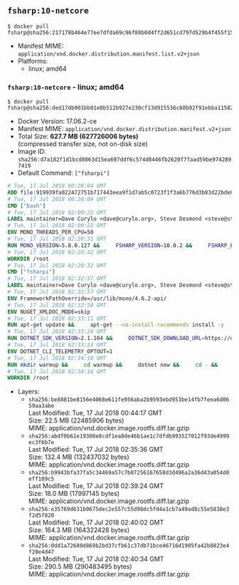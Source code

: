 ## `fsharp:10-netcore`

```console
$ docker pull fsharp@sha256:217178b464e77ee7dfda69c96f88b0d4ff2d651cd797d529b4f455f15df38f94
```

-	Manifest MIME: `application/vnd.docker.distribution.manifest.list.v2+json`
-	Platforms:
	-	linux; amd64

### `fsharp:10-netcore` - linux; amd64

```console
$ docker pull fsharp@sha256:ded17db901bb01e0b512b927e230cf13d915536c60b92f91ebba115828c18ab7
```

-	Docker Version: 17.06.2-ce
-	Manifest MIME: `application/vnd.docker.distribution.manifest.v2+json`
-	Total Size: **627.7 MB (627726006 bytes)**  
	(compressed transfer size, not on-disk size)
-	Image ID: `sha256:d7a182f1d1bcd8863d15ea697ddf6c574d8446fb2620f7faad59be9742897419`
-	Default Command: `["fsharpi"]`

```dockerfile
# Tue, 17 Jul 2018 00:28:04 GMT
ADD file:919939fa022472751b717443eea9f1d7ab5c0723f1f3a6b776d3b83d22bde818 in / 
# Tue, 17 Jul 2018 00:28:04 GMT
CMD ["bash"]
# Tue, 17 Jul 2018 02:09:22 GMT
LABEL maintainer=Dave Curylo <dave@curylo.org>, Steve Desmond <steve@stevedesmond.ca>
# Tue, 17 Jul 2018 02:09:22 GMT
ENV MONO_THREADS_PER_CPU=50
# Tue, 17 Jul 2018 02:20:31 GMT
RUN MONO_VERSION=5.8.0.127 &&     FSHARP_VERSION=10.0.2 &&     FSHARP_BASENAME=fsharp-$FSHARP_VERSION &&     FSHARP_ARCHIVE=$FSHARP_VERSION.tar.gz &&     FSHARP_ARCHIVE_URL=https://github.com/fsharp/fsharp/archive/$FSHARP_VERSION.tar.gz &&     export GNUPGHOME="$(mktemp -d)" &&     apt-get update && apt-get --no-install-recommends install -y gnupg dirmngr &&     apt-key adv --keyserver hkp://p80.pool.sks-keyservers.net:80 --recv-keys 3FA7E0328081BFF6A14DA29AA6A19B38D3D831EF &&     echo "deb https://download.mono-project.com/repo/debian stretch/snapshots/$MONO_VERSION main" | tee /etc/apt/sources.list.d/mono-official-stable.list &&     apt-get install -y apt-transport-https &&     apt-get update -y &&     apt-get --no-install-recommends install -y pkg-config make nuget mono-devel msbuild ca-certificates-mono &&     rm -rf /var/lib/apt/lists/* &&     mkdir -p /tmp/src &&     cd /tmp/src &&     printf "namespace a { class b { public static void Main(string[] args) { new System.Net.WebClient().DownloadFile(\"%s\", \"%s\");}}}" $FSHARP_ARCHIVE_URL $FSHARP_ARCHIVE > download-fsharp.cs &&     mcs download-fsharp.cs && mono download-fsharp.exe && rm download-fsharp.exe download-fsharp.cs &&     tar xf $FSHARP_ARCHIVE &&     cd $FSHARP_BASENAME &&     make &&     make install &&     cd ~ &&     rm -rf /tmp/src /tmp/NuGetScratch ~/.nuget ~/.config ~/.local "$GNUPGHOME" &&     apt-get purge -y make gnupg dirmngr &&     apt-get clean
# Tue, 17 Jul 2018 02:20:32 GMT
WORKDIR /root
# Tue, 17 Jul 2018 02:20:32 GMT
CMD ["fsharpi"]
# Tue, 17 Jul 2018 02:32:57 GMT
LABEL maintainer=Dave Curylo <dave@curylo.org>, Steve Desmond <steve@stevedesmond.ca>
# Tue, 17 Jul 2018 02:32:57 GMT
ENV FrameworkPathOverride=/usr/lib/mono/4.6.2-api/
# Tue, 17 Jul 2018 02:32:58 GMT
ENV NUGET_XMLDOC_MODE=skip
# Tue, 17 Jul 2018 02:33:11 GMT
RUN apt-get update &&     apt-get --no-install-recommends install -y     curl     libunwind8     gettext     apt-transport-https     libc6     libcurl3     libgcc1     libgssapi-krb5-2     libicu57     liblttng-ust0     libssl1.0.2     libstdc++6     libunwind8     libuuid1     zlib1g &&     rm -rf /var/lib/apt/lists/*
# Tue, 17 Jul 2018 02:33:24 GMT
RUN DOTNET_SDK_VERSION=2.1.104 &&     DOTNET_SDK_DOWNLOAD_URL=https://dotnetcli.blob.core.windows.net/dotnet/Sdk/$DOTNET_SDK_VERSION/dotnet-sdk-$DOTNET_SDK_VERSION-linux-x64.tar.gz &&     DOTNET_SDK_DOWNLOAD_SHA=813334694667f8c1389d88cd3128a7749f4f65b13a0a8e2cb47380823849b8fe7f4816ab66c2d77e589fac9cb5748390b262beae9673aef86cad5a3d8f24986e &&     curl -SL $DOTNET_SDK_DOWNLOAD_URL --output dotnet.tar.gz &&     echo "$DOTNET_SDK_DOWNLOAD_SHA dotnet.tar.gz" | sha512sum -c - &&     mkdir -p /usr/share/dotnet &&     tar -zxf dotnet.tar.gz -C /usr/share/dotnet &&     rm dotnet.tar.gz &&     ln -s /usr/share/dotnet/dotnet /usr/bin/dotnet
# Tue, 17 Jul 2018 02:33:33 GMT
ENV DOTNET_CLI_TELEMETRY_OPTOUT=1
# Tue, 17 Jul 2018 02:34:10 GMT
RUN mkdir warmup &&     cd warmup &&     dotnet new &&     cd - &&     rm -rf warmup /tmp/NuGetScratch
# Tue, 17 Jul 2018 02:34:16 GMT
WORKDIR /root
```

-	Layers:
	-	`sha256:be8881be8156e4068e611fe956aba2b9593ebd953be14fb7feea6d0659aa3abe`  
		Last Modified: Tue, 17 Jul 2018 00:44:17 GMT  
		Size: 22.5 MB (22485906 bytes)  
		MIME: application/vnd.docker.image.rootfs.diff.tar.gzip
	-	`sha256:abdf0b61e19308e8cdf1ea8de46b1ae1c7dfdb993527012f93de4999ec3f6b7e`  
		Last Modified: Tue, 17 Jul 2018 02:35:36 GMT  
		Size: 132.4 MB (132437032 bytes)  
		MIME: application/vnd.docker.image.rootfs.diff.tar.gzip
	-	`sha256:b9943bfa37fa5c34469a57c7b07256167658d3d496a2a36d43a054d0eff109c5`  
		Last Modified: Tue, 17 Jul 2018 02:39:24 GMT  
		Size: 18.0 MB (17997145 bytes)  
		MIME: application/vnd.docker.image.rootfs.diff.tar.gzip
	-	`sha256:e35769d631b0675dec2e557c55d98dc5fd4a1cb7a49ad8c55e5838e3f2d5f820`  
		Last Modified: Tue, 17 Jul 2018 02:40:02 GMT  
		Size: 164.3 MB (164322428 bytes)  
		MIME: application/vnd.docker.image.rootfs.diff.tar.gzip
	-	`sha256:0dd1a72680d869b2bd37cfb61c37db71bce46716d1905fa42b8823e4f20e4d47`  
		Last Modified: Tue, 17 Jul 2018 02:40:34 GMT  
		Size: 290.5 MB (290483495 bytes)  
		MIME: application/vnd.docker.image.rootfs.diff.tar.gzip
